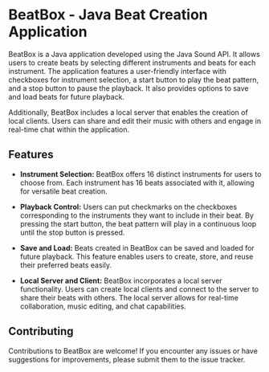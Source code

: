 # BeatBox - Java Beat Creation Application

BeatBox is a Java application developed using the Java Sound API. It allows users to create beats by selecting different instruments and beats for each instrument. The application features a user-friendly interface with checkboxes for instrument selection, a start button to play the beat pattern, and a stop button to pause the playback. It also provides options to save and load beats for future playback.

Additionally, BeatBox includes a local server that enables the creation of local clients. Users can share and edit their music with others and engage in real-time chat within the application.

## Features

- **Instrument Selection:** BeatBox offers 16 distinct instruments for users to choose from. Each instrument has 16 beats associated with it, allowing for versatile beat creation.

- **Playback Control:** Users can put checkmarks on the checkboxes corresponding to the instruments they want to include in their beat. By pressing the start button, the beat pattern will play in a continuous loop until the stop button is pressed.

- **Save and Load:** Beats created in BeatBox can be saved and loaded for future playback. This feature enables users to create, store, and reuse their preferred beats easily.

- **Local Server and Client:** BeatBox incorporates a local server functionality. Users can create local clients and connect to the server to share their beats with others. The local server allows for real-time collaboration, music editing, and chat capabilities.


## Contributing

Contributions to BeatBox are welcome! If you encounter any issues or have suggestions for improvements, please submit them to the issue tracker.

